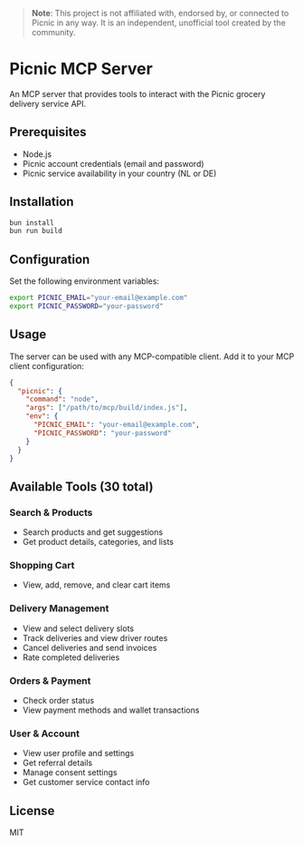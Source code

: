 > **Note**: This project is not affiliated with, endorsed by, or connected to Picnic in any way. It is an independent, unofficial tool created by the community.

# Picnic MCP Server

An MCP server that provides tools to interact with the Picnic grocery delivery service API.

## Prerequisites

- Node.js
- Picnic account credentials (email and password)
- Picnic service availability in your country (NL or DE)

## Installation

```bash
bun install
bun run build
```

## Configuration

Set the following environment variables:

```bash
export PICNIC_EMAIL="your-email@example.com"
export PICNIC_PASSWORD="your-password"
```

## Usage

The server can be used with any MCP-compatible client. Add it to your MCP client configuration:

```json
{
  "picnic": {
    "command": "node",
    "args": ["/path/to/mcp/build/index.js"],
    "env": {
      "PICNIC_EMAIL": "your-email@example.com",
      "PICNIC_PASSWORD": "your-password"
    }
  }
}
```

## Available Tools (30 total)

### Search & Products

- Search products and get suggestions
- Get product details, categories, and lists

### Shopping Cart

- View, add, remove, and clear cart items

### Delivery Management

- View and select delivery slots
- Track deliveries and view driver routes
- Cancel deliveries and send invoices
- Rate completed deliveries

### Orders & Payment

- Check order status
- View payment methods and wallet transactions

### User & Account

- View user profile and settings
- Get referral details
- Manage consent settings
- Get customer service contact info

## License

MIT
